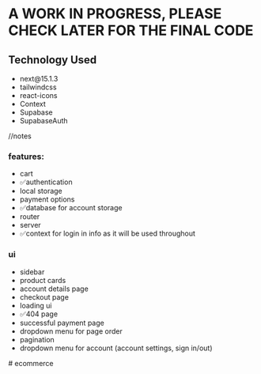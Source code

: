 <h1>A WORK IN PROGRESS, PLEASE CHECK LATER FOR THE FINAL CODE</h1>

<h2>Technology Used</h2>
<ul>
<li>next@15.1.3</li>
<li>tailwindcss</li>
<li>react-icons</li>
<li>Context</li>
<li>Supabase</li>
<li>SupabaseAuth</li>

</ul>

//notes

<h3>features:</h3>
<ul>
<li>cart</li>
<li>✅authentication</li>
<li>local storage</li>
<li>payment options</li>
<li>✅database for account storage</li>
<li>router</li>
<li>server</li>
<li>✅context for login in info as it will be used throughout</li>
</ul>
<h3>ui</h3>
<ul>
<li>sidebar</li>
<li>product cards</li>
<li>account details page</li>
<li>checkout page</li>
<li>loading ui</li>
<li>✅404 page</li>
<li>successful payment page</li>
<li>dropdown menu for page order</li>
<li>pagination</li>
<li>dropdown menu for account (account settings, sign in/out)</li>
</ul>
# ecommerce
